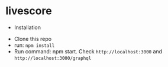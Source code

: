 # livescore

- Installation
 + Clone this repo
 + run: ```npm install```
 + Run command: npm start. Check ```http://localhost:3000``` and ```http://localhost:3000/graphql```
